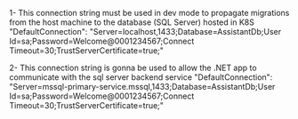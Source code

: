 1- This connection string must be used in dev mode to propagate migrations from the host machine to the database (SQL Server) hosted in K8S
"DefaultConnection": "Server=localhost,1433;Database=AssistantDb;User Id=sa;Password=Welcome@0001234567;Connect Timeout=30;TrustServerCertificate=true;"

2- This connection string is gonna be used to allow the .NET app to communicate with the sql server backend service
"DefaultConnection": "Server=mssql-primary-service.mssql,1433;Database=AssistantDb;User Id=sa;Password=Welcome@0001234567;Connect Timeout=30;TrustServerCertificate=true;"

